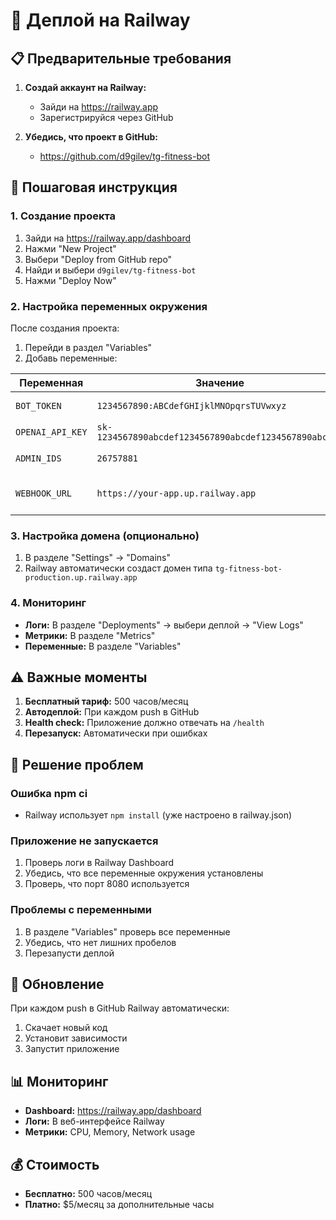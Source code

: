 # 🚀 Деплой на Railway

## 📋 Предварительные требования

1. **Создай аккаунт на Railway:**
   - Зайди на https://railway.app
   - Зарегистрируйся через GitHub

2. **Убедись, что проект в GitHub:**
   - https://github.com/d9gilev/tg-fitness-bot

## 🔧 Пошаговая инструкция

### 1. Создание проекта

1. Зайди на https://railway.app/dashboard
2. Нажми "New Project"
3. Выбери "Deploy from GitHub repo"
4. Найди и выбери `d9gilev/tg-fitness-bot`
5. Нажми "Deploy Now"

### 2. Настройка переменных окружения

После создания проекта:

1. Перейди в раздел "Variables"
2. Добавь переменные:

| Переменная | Значение | Описание |
|------------|----------|----------|
| `BOT_TOKEN` | `1234567890:ABCdefGHIjklMNOpqrsTUVwxyz` | Telegram Bot Token |
| `OPENAI_API_KEY` | `sk-1234567890abcdef1234567890abcdef1234567890abcdef` | OpenAI API Key |
| `ADMIN_IDS` | `26757881` | ID администраторов |
| `WEBHOOK_URL` | `https://your-app.up.railway.app` | **Автоматически установится Railway** |

### 3. Настройка домена (опционально)

1. В разделе "Settings" → "Domains"
2. Railway автоматически создаст домен типа `tg-fitness-bot-production.up.railway.app`

### 4. Мониторинг

- **Логи:** В разделе "Deployments" → выбери деплой → "View Logs"
- **Метрики:** В разделе "Metrics"
- **Переменные:** В разделе "Variables"

## ⚠️ Важные моменты

1. **Бесплатный тариф:** 500 часов/месяц
2. **Автодеплой:** При каждом push в GitHub
3. **Health check:** Приложение должно отвечать на `/health`
4. **Перезапуск:** Автоматически при ошибках

## 🐛 Решение проблем

### Ошибка npm ci
- Railway использует `npm install` (уже настроено в railway.json)

### Приложение не запускается
1. Проверь логи в Railway Dashboard
2. Убедись, что все переменные окружения установлены
3. Проверь, что порт 8080 используется

### Проблемы с переменными
1. В разделе "Variables" проверь все переменные
2. Убедись, что нет лишних пробелов
3. Перезапусти деплой

## 🔄 Обновление

При каждом push в GitHub Railway автоматически:
1. Скачает новый код
2. Установит зависимости
3. Запустит приложение

## 📊 Мониторинг

- **Dashboard:** https://railway.app/dashboard
- **Логи:** В веб-интерфейсе Railway
- **Метрики:** CPU, Memory, Network usage

## 💰 Стоимость

- **Бесплатно:** 500 часов/месяц
- **Платно:** $5/месяц за дополнительные часы

